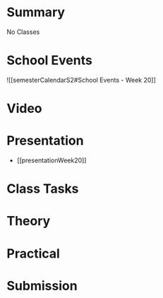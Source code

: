 
# Summary
No Classes

# School Events
![[semesterCalendarS2#School Events - Week 20]] 

# Video

# Presentation
- [[presentationWeek20]]
# Class Tasks


# Theory


# Practical


# Submission
